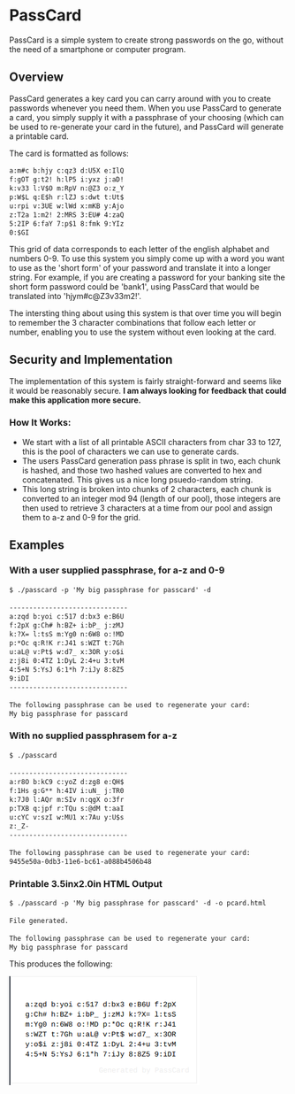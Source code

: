 # PassCard

PassCard is a simple system to create strong passwords on the go, without the need of a smartphone or computer program.

## Overview
PassCard generates a key card you can carry around with you to create passwords whenever you need them. When you use PassCard to generate a card, you simply supply it with a passphrase of your choosing (which can be used to re-generate your card in the future), and PassCard will generate a printable card.

The card is formatted as follows:
```
a:m#c b:hjy c:qz3 d:U5X e:IlQ 
f:gOT g:t2! h:lP5 i:yxz j:aD! 
k:v33 l:V$O m:RpV n:@Z3 o:z_Y 
p:W$L q:E$h r:lZJ s:dwt t:Ut$ 
u:rpi v:3UE w:lWd x:mKB y:Ajo 
z:T2a 1:m2! 2:MRS 3:EU# 4:zaQ 
5:2IP 6:faY 7:p$1 8:fmk 9:YIz 
0:$GI
```

This grid of data corresponds to each letter of the english alphabet and numbers 0-9. To use this system you simply come up with a word you want to use as the 'short form' of your password and translate it into a longer string. For example, if you are creating a password for your banking site the short form password could be 'bank1', using PassCard that would be translated into 'hjym#c@Z3v33m2!'.

The intersting thing about using this system is that over time you will begin to remember the 3 character combinations that follow each letter or number, enabling you to use the system without even looking at the card. 

## Security and Implementation
The implementation of this system is fairly straight-forward and seems like it would be reasonably secure. **I am always looking for feedback that could make this application more secure.**

### How It Works:
* We start with a list of all printable ASCII characters from char 33 to 127, this is the pool of characters we can use to generate cards.
* The users PassCard generation pass phrase is split in two, each chunk is hashed, and those two hashed values are converted to hex and concatenated. This gives us a nice long psuedo-random string.
* This long string is broken into chunks of 2 characters, each chunk is converted to an integer mod 94 (length of our pool), those integers are then used to retrieve 3 characters at a time from our pool and assign them to a-z and 0-9 for the grid.

## Examples

### With a user supplied passphrase, for a-z and 0-9
```
$ ./passcard -p 'My big passphrase for passcard' -d

------------------------------
a:zqd b:yoi c:517 d:bx3 e:B6U
f:2pX g:Ch# h:BZ+ i:bP_ j:zMJ
k:?X= l:tsS m:Yg0 n:6W8 o:!MD
p:*Oc q:R!K r:J41 s:WZT t:7Gh
u:aL@ v:Pt$ w:d7_ x:3OR y:o$i
z:j8i 0:4TZ 1:DyL 2:4+u 3:tvM
4:5+N 5:YsJ 6:1*h 7:iJy 8:8Z5
9:iDI 
------------------------------

The following passphrase can be used to regenerate your card:
My big passphrase for passcard
```

### With no supplied passphrasem for a-z
```
$ ./passcard

------------------------------
a:r8O b:kC9 c:yoZ d:zg8 e:QH$
f:1Hs g:G** h:4IV i:uN_ j:TR0
k:7J0 l:AQr m:SIv n:qgX o:3fr
p:TXB q:jpf r:TQu s:@dM t:aaI
u:cYC v:szI w:MU1 x:7Au y:U$s
z:_Z- 
------------------------------

The following passphrase can be used to regenerate your card:
9455e50a-0db3-11e6-bc61-a088b4506b48
```

### Printable 3.5inx2.0in HTML Output
```
$ ./passcard -p 'My big passphrase for passcard' -d -o pcard.html

File generated.

The following passphrase can be used to regenerate your card:
My big passphrase for passcard
```

This produces the following:

![Image of PassCard](https://raw.githubusercontent.com/m82labs/passcard/master/PassCard.png)
